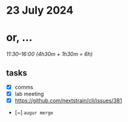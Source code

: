 # 23 July 2024
# or, …

_11:30–16:00 (4h30m + 1h30m = 6h)_

## tasks

- [x] comms
- [x] lab meeting
- [x] <https://github.com/nextstrain/cli/issues/381>
- [~] `augur merge`
